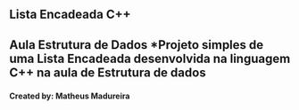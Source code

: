 <h2>Lista Encadeada C++ <h2>

**Aula Estrutura de Dados**
  *Projeto simples de uma Lista Encadeada desenvolvida na linguagem __C++__ na aula de Estrutura de dados
  
<h4>Created by: Matheus Madureira <h4>
